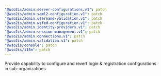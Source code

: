 ```yaml
---
"@wso2is/admin.server-configurations.v1": patch
"@wso2is/admin.saml2-configuration.v1": patch
"@wso2is/admin.username-validation.v1": patch
"@wso2is/admin.wsfed-configuration.v1": patch
"@wso2is/admin.identity-providers.v1": patch
"@wso2is/admin.session-management.v1": patch
"@wso2is/admin.connections.v1": patch
"@wso2is/admin.validation.v1": patch
"@wso2is/console": patch
"@wso2is/i18n": patch
---
```


Provide capability to configure and revert login & registration configurations in sub-organizations.
